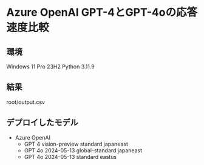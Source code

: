 # Azure OpenAI GPT-4とGPT-4oの応答速度比較

## 環境
Windows 11 Pro 23H2
Python 3.11.9

## 結果
root/output.csv

## デプロイしたモデル

- Azure OpenAI
    - GPT 4 vision-preview standard japaneast
    - GPT 4o 2024-05-13 global-standard japaneast
    - GPT 4o 2024-05-13 standard eastus
